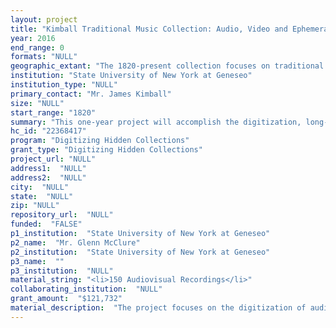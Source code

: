 ```yaml
--- 
layout: project 
title: "Kimball Traditional Music Collection: Audio, Video and Ephemera from Rural New York State to the World"
year: 2016
end_range: 0
formats: "NULL"
geographic_extant: "The 1820-present collection focuses on traditional music material from rural New York State."
institution: "State University of New York at Geneseo"
institution_type: "NULL"
primary_contact: "Mr. James Kimball"
size: "NULL"
start_range: "1820"
summary: "This one-year project will accomplish the digitization, long-term preservation and dissemination of the James W. Kimball Traditional Music Collection. The materials document traditional New York State musicians in field and commercial recordings of interviews and performances, as well as extensive supporting information in print, photographic, manuscript and published media. The collection provides a unique opportunity for scholars of American Traditional Music with an emphasis on rural New York State. We will target audio and audiovisual recordings with the greatest risk of data degradation or loss. We will proceed to digitize print and ephemera with direct relationships to the recordings. This project is part of a larger initiative by SUNY Geneseo, the Genesee Valley Council on the Arts (GVCA) and community stakeholders to preserve and manage the entire collection. Partnering entities will develop a comprehensive, systematic plan of use, access, and sustainability for academic, artistic, and community constituencies."
hc_id: "22368417"
program: "Digitizing Hidden Collections"
grant_type: "Digitizing Hidden Collections"
project_url: "NULL"
address1:  "NULL"
address2:  "NULL"
city:  "NULL"
state:  "NULL"
zip: "NULL"
repository_url:  "NULL"
funded:  "FALSE"
p1_institution:  "State University of New York at Geneseo"
p2_name:  "Mr. Glenn McClure"
p2_institution:  "State University of New York at Geneseo"
p3_name:  ""
p3_institution:  "NULL"
material_string: "<li>150 Audiovisual Recordings</li>"
collaborating_institution:  "NULL"
grant_amount:  "$121,732"
material_description:  "The project focuses on the digitization of audio and audiovisual recordings, specifically cassette audio tape, reel-to-reel audiotape, VHS and 8mm videotape and 8mm motion picture film. Each item was reviewed by James Kimball and Karen Canning for basic content and condition, and organized according to artist, ensemble and/or genre. Recordings consist of musical performances and interviews of traditional NY State musicians. Some examples include: fiddlers Mark Hamilton, Clarence Maher, and Lewis Minckley; Eastern style square dances; Irish music concerts, including Marty O'Keefe, William Sullivan, Sean Walker and Ted McGraw; music festivals including the Genesee Country Museum annual Fiddlers Fair and those sponsored by the New York State Old Tyme Fiddler's Association; and regional music and dance from Danish American, Native American, Italian/Italian American, Gospel, Puerto Rican and Polish/Polish American traditions. Overall Totals and Condition: 832 Audio Cassettes--good condition, with 10-20 with some damage; 96 VHS tapes--good condition; 10, 8mm videotapes--good condition; 22 reel-to-reel audio tapes--poor condition (mold); 5, 8mm motion picture reels--fair condition. Other materials related to the proposed media to be digitized include: Manuscript tune books and sheets (1807 - early 20th c.), 30+; Published tune books (19th - 20th c.), 150+; Songsters (c. 1800 - 1940s), 150+; Folio song and piano collections (c. 1800 - 1940s), 100+; Sheet Music (1790s - 1980s), 10,000+; Bound Collections (1820s - 1870s), 50; Dance/Theater Orchestra sets of parts (1850s - 1930s), 500+; Village/military band music, including parts (1840s - 1920s), 50+; Hymn, singing school and gospel song books (1790s - 1940s), 300+; Diaries, 200+; Historical newspapers, 30+; Historical Trade catalogues & directories, 40+; Historical posters/flyers (19th - 20th c.), 300+; Dance cards, invitations and programs (19th - 20th c.), 2000; and Old photographs (music or dance related), 300+."
---
```

